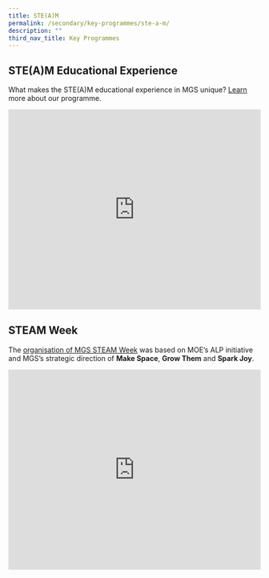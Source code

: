 ```yaml
---
title: STE(A)M
permalink: /secondary/key-programmes/ste-a-m/
description: ""
third_nav_title: Key Programmes
---
```

## STE(A)M Educational Experience

What makes the STE(A)M educational experience in MGS unique? [Learn](https://drive.google.com/file/d/1WowH9K6KwuTRfcteVucpLinCU3zIMwEl/view?usp=drive_open) more about our programme.

<div style="width:100%; height:400px">
  <iframe class="ive_eobj_center" allowfullscreen="" frameborder="0" title="MGS Heritage Video" src="https://www.youtube.com/embed/usfMR23wbE0" height="100%" width="100%">
  </iframe>
</div>


## STEAM Week 

The [organisation of MGS STEAM Week](https://drive.google.com/file/d/1IEVrZxpZXXveSXX5XxhgBP2zeIaneRpj/view) was based on MOE’s ALP initiative and MGS’s strategic direction of **Make Space**, **Grow Them** and **Spark Joy**.

<div style="width:100%; height:400px">
  <iframe class="ive_eobj_center" allowfullscreen="" frameborder="0" title="MGS Heritage Video" src="https://www.youtube.com/embed/7KLOPyL4PVI" height="100%" width="100%">
  </iframe>
</div>
